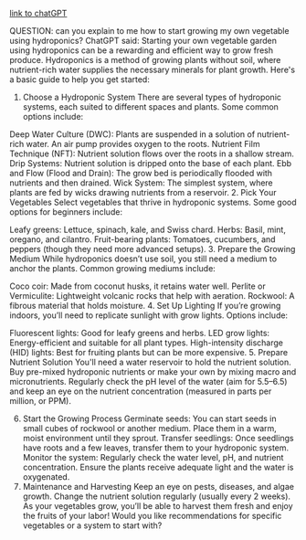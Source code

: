 [link to chatGPT](https://chatgpt.com/c/67003bf9-c7b0-8006-898f-4d018899ae9e)




QUESTION: can you explain to me how to start growing my own vegetable using hydroponics?
ChatGPT said: Starting your own vegetable garden using hydroponics can be a rewarding and efficient way to grow fresh produce. Hydroponics is a method of growing plants without soil, where nutrient-rich water supplies the necessary minerals for plant growth. Here's a basic guide to help you get started:

1. Choose a Hydroponic System
There are several types of hydroponic systems, each suited to different spaces and plants. Some common options include:

Deep Water Culture (DWC): Plants are suspended in a solution of nutrient-rich water. An air pump provides oxygen to the roots.
Nutrient Film Technique (NFT): Nutrient solution flows over the roots in a shallow stream.
Drip Systems: Nutrient solution is dripped onto the base of each plant.
Ebb and Flow (Flood and Drain): The grow bed is periodically flooded with nutrients and then drained.
Wick System: The simplest system, where plants are fed by wicks drawing nutrients from a reservoir.
2. Pick Your Vegetables
Select vegetables that thrive in hydroponic systems. Some good options for beginners include:

Leafy greens: Lettuce, spinach, kale, and Swiss chard.
Herbs: Basil, mint, oregano, and cilantro.
Fruit-bearing plants: Tomatoes, cucumbers, and peppers (though they need more advanced setups).
3. Prepare the Growing Medium
While hydroponics doesn’t use soil, you still need a medium to anchor the plants. Common growing mediums include:

Coco coir: Made from coconut husks, it retains water well.
Perlite or Vermiculite: Lightweight volcanic rocks that help with aeration.
Rockwool: A fibrous material that holds moisture.
4. Set Up Lighting
If you’re growing indoors, you’ll need to replicate sunlight with grow lights. Options include:

Fluorescent lights: Good for leafy greens and herbs.
LED grow lights: Energy-efficient and suitable for all plant types.
High-intensity discharge (HID) lights: Best for fruiting plants but can be more expensive.
5. Prepare Nutrient Solution
You'll need a water reservoir to hold the nutrient solution. Buy pre-mixed hydroponic nutrients or make your own by mixing macro and micronutrients. Regularly check the pH level of the water (aim for 5.5–6.5) and keep an eye on the nutrient concentration (measured in parts per million, or PPM).

6. Start the Growing Process
Germinate seeds: You can start seeds in small cubes of rockwool or another medium. Place them in a warm, moist environment until they sprout.
Transfer seedlings: Once seedlings have roots and a few leaves, transfer them to your hydroponic system.
Monitor the system: Regularly check the water level, pH, and nutrient concentration. Ensure the plants receive adequate light and the water is oxygenated.
7. Maintenance and Harvesting
Keep an eye on pests, diseases, and algae growth.
Change the nutrient solution regularly (usually every 2 weeks).
As your vegetables grow, you’ll be able to harvest them fresh and enjoy the fruits of your labor!
Would you like recommendations for specific vegetables or a system to start with?






